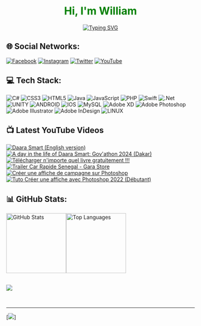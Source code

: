 
<h1 align="center" style="color: green">
    Hi, I'm William
</h1>

<p align="center">
  <a href="https://git.io/typing-svg">
    <img src="https://readme-typing-svg.demolab.com?font=Hack&pause=1000&color=40A92A&background=000000&lines=%E2%80%8E+%24+I'm+your+preferred+GameDev;%E2%80%8E+%24+I'm+your+preferred+Designer%F0%9F%8E%A8;%E2%80%8E+%24+I'm+your+preferred+Developer+%F0%9F%A7%91%F0%9F%8F%BE%E2%80%8D%F0%9F%92%BB+;%E2%80%8E+%24+Always+happy+to+learn+new+things%F0%9F%98%8D%F0%9F%91%8C" alt="Typing SVG" />
  </a>
</p>


## 🌐 Social Networks:
[![Facebook](https://img.shields.io/badge/Facebook-%231877F2.svg?logo=Facebook&logoColor=white)](https://facebook.com/ousmanewilliamkebe) [![Instagram](https://img.shields.io/badge/Instagram-%23E4405F.svg?logo=Instagram&logoColor=white)](https://instagram.com/iamwill_221) [![Twitter](https://img.shields.io/badge/Twitter-%231DA1F2.svg?logo=Twitter&logoColor=white)](https://twitter.com/iamwill_221) [![YouTube](https://img.shields.io/badge/YouTube-%23FF0000.svg?logo=YouTube&logoColor=white)](https://youtube.com/@dkempiresn) 


## 💻 Tech Stack:
![C#](https://img.shields.io/badge/c%23-%23239120.svg?style=flat&logo=c-sharp&logoColor=white) ![CSS3](https://img.shields.io/badge/css3-%231572B6.svg?style=flat&logo=css3&logoColor=white) ![HTML5](https://img.shields.io/badge/html5-%23E34F26.svg?style=flat&logo=html5&logoColor=white) ![Java](https://img.shields.io/badge/java-%23ED8B00.svg?style=flat&logo=java&logoColor=white) ![JavaScript](https://img.shields.io/badge/javascript-%23323330.svg?style=flat&logo=javascript&logoColor=%23F7DF1E) ![PHP](https://img.shields.io/badge/php-%23777BB4.svg?style=flat&logo=php&logoColor=white) ![Swift](https://img.shields.io/badge/swift-F54A2A?style=flat&logo=swift&logoColor=white) ![.Net](https://img.shields.io/badge/.NET-5C2D91?style=flat&logo=.net&logoColor=white) ![UNITY](https://img.shields.io/badge/Unity-%2320232a.svg?style=flat&logo=unity&logoColor=white) ![ANDROID](https://img.shields.io/badge/android-%2320232a.svg?style=flat&logo=android&logoColor=%a4c639) ![IOS](https://img.shields.io/badge/IOS-%2320232a.svg?style=flat&logo=apple&logoColor=white) ![MySQL](https://img.shields.io/badge/mysql-%2300f.svg?style=flat&logo=mysql&logoColor=white) ![Adobe XD](https://img.shields.io/badge/Adobe%20XD-470137?style=flat&logo=Adobe%20XD&logoColor=#FF61F6) ![Adobe Photoshop](https://img.shields.io/badge/adobephotoshop-%2331A8FF.svg?style=flat&logo=adobephotoshop&logoColor=white) ![Adobe Illustrator](https://img.shields.io/badge/adobeillustrator-%23FF9A00.svg?style=flat&logo=adobeillustrator&logoColor=white) ![Adobe InDesign](https://img.shields.io/badge/Adobe%20InDesign-49021F?style=flat&logo=adobeindesign&logoColor=white) ![LINUX](https://img.shields.io/badge/Linux-FCC624?style=flat&logo=linux&logoColor=black)

## 📺 Latest YouTube Videos


  <!-- BEGIN YOUTUBE-CARDS -->
[![Daara Smart (English version)](https://ytcards.demolab.com/?id=YGaZBe1ui7A&title=Daara+Smart+%28English+version%29&lang=en&timestamp=1735987162&background_color=%230d1117&title_color=%23ffffff&stats_color=%23dedede&max_title_lines=1&width=250&border_radius=5 "Daara Smart (English version)")](https://www.youtube.com/watch?v=YGaZBe1ui7A)
[![A day in the life of Daara Smart: Gov'athon 2024 (Dakar)](https://ytcards.demolab.com/?id=mV9rCqGKqI4&title=A+day+in+the+life+of+Daara+Smart%3A+Gov%27athon+2024+%28Dakar%29&lang=en&timestamp=1735240704&background_color=%230d1117&title_color=%23ffffff&stats_color=%23dedede&max_title_lines=1&width=250&border_radius=5 "A day in the life of Daara Smart: Gov'athon 2024 (Dakar)")](https://www.youtube.com/watch?v=mV9rCqGKqI4)
[![Télécharger n'importe quel livre gratuitement !!!](https://ytcards.demolab.com/?id=pCbNRJKtNbg&title=T%C3%A9l%C3%A9charger+n%27importe+quel+livre+gratuitement+%21%21%21&lang=en&timestamp=1663197783&background_color=%230d1117&title_color=%23ffffff&stats_color=%23dedede&max_title_lines=1&width=250&border_radius=5 "Télécharger n'importe quel livre gratuitement !!!")](https://www.youtube.com/watch?v=pCbNRJKtNbg)
[![Trailer Car Rapide Senegal  - Gara Store](https://ytcards.demolab.com/?id=qsyruqn3FvE&title=Trailer+Car+Rapide+Senegal++-+Gara+Store&lang=en&timestamp=1662076809&background_color=%230d1117&title_color=%23ffffff&stats_color=%23dedede&max_title_lines=1&width=250&border_radius=5 "Trailer Car Rapide Senegal  - Gara Store")](https://www.youtube.com/watch?v=qsyruqn3FvE)
[![Créer une affiche de campagne sur Photoshop](https://ytcards.demolab.com/?id=RusJJN_waE0&title=Cr%C3%A9er+une+affiche+de+campagne+sur+Photoshop&lang=en&timestamp=1659201074&background_color=%230d1117&title_color=%23ffffff&stats_color=%23dedede&max_title_lines=1&width=250&border_radius=5 "Créer une affiche de campagne sur Photoshop")](https://www.youtube.com/watch?v=RusJJN_waE0)
[![Tuto   Créer une affiche avec Photoshop 2022 (Débutant)](https://ytcards.demolab.com/?id=_oglshw_QgE&title=Tuto+++Cr%C3%A9er+une+affiche+avec+Photoshop+2022+%28D%C3%A9butant%29&lang=en&timestamp=1659099438&background_color=%230d1117&title_color=%23ffffff&stats_color=%23dedede&max_title_lines=1&width=250&border_radius=5 "Tuto   Créer une affiche avec Photoshop 2022 (Débutant)")](https://www.youtube.com/watch?v=_oglshw_QgE)
<!-- END YOUTUBE-CARDS -->
  

## 📊 GitHub Stats:
<div style="display: flex;">
  <img src="https://github-readme-stats-five-self-14.vercel.app/api?username=iamwill221&theme=dark&hide_border=false&include_all_commits=false&count_private=false&card_width=360" alt="GitHub Stats" height="160">
  <img src="https://github-readme-stats-five-self-14.vercel.app/api/top-langs/?username=iamwill221&theme=dark&hide_border=false&include_all_commits=false&count_private=false&layout=compact&card_width=360" alt="Top Languages" height="160">
</div>
</br>


![](https://github-readme-streak-stats.herokuapp.com/?user=iamwill221&theme=dark&hide_border=false) 

</br>


---

[![](https://visitcount.itsvg.in/api?id=iamwill221&icon=0&color=1)]


